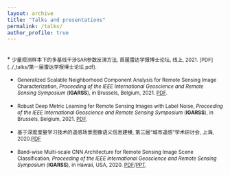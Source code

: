 ```yaml
---
layout: archive
title: "Talks and presentations"
permalink: /talks/
author_profile: true
---
```

<style>
.page__content p {
    margin: 0 0 0em;
}
p{
    /*margin: 0;*/
    /*padding: -30;*/
    /*line-height: 15px;*/
}
/* a{
	color:#7c1313;
} */
ul{
    /*margin: 0;*/
    /*padding: -30;*/
    line-height: 15px;
    margin-block-start: 0em;
    margin-block-end: 0em;
}
ul li, ol li {
    margin-bottom: 0.em;
}
h1, h2, h3, h4, h5, h6 {
	padding-bottom: 0.2em;
	margin: 1em 0 0.5em;
	border-bottom: 2px solid #f2f3f3;
}
</style>

<!-- {% if site.talkmap_link == true %}

<p style="text-decoration:underline;"><a href="/talkmap.html">See a map of all the places I've given a talk!</a></p>

{% endif %}

{% for post in site.talks reversed %}
  {% include archive-single-talk.html %}
{% endfor %} -->

<br>
* <small> 少量观测样本下的多基线干涉SAR参数反演方法, 首届雷达学报博士论坛, 线上, 2021. [PDF](../_talks/第一届雷达学报博士论坛.pdf). </small>

* <small>Generalized Scalable Neighborhood Component Analysis for Remote Sensing Image Characterization, *Proceeding of the IEEE International Geoscience and Remote Sensing Symposium* (**IGARSS**), in Brussels, Belgium, 2021. [PDF](https://jiankang1991.github.io/talks/IGARSS2021_GSNCA.pdf). </small>

* <small>Robust Deep Metric Learning for Remote Sensing Images with Label Noise, *Proceeding of the IEEE International Geoscience and Remote Sensing Symposium* (**IGARSS**), in Brussels, Belgium, 2021. [PDF](https://jiankang1991.github.io/talks/IGARSS2021_RNSL.pdf). </small>

* <small> 基于深度度量学习技术的遥感场景图像语义信息建模, 第三届“城市遥感”学术研讨会, 上海, 2020.[PDF](https://jiankang1991.github.io/talks/基于深度度量学习技术的遥感场景图像语义信息建模+康健.pdf)  </small>
  
* <small>Band-wise Multi-scale CNN Architecture for Remote Sensing Image Scene Classification, *Proceeding of the IEEE International Geoscience and Remote Sensing Symposium* (**IGARSS**), in Hawaii, USA, 2020. [PDF](https://jiankang1991.github.io/talks/IGARSS2020.pdf)/[PPT](https://jiankang1991.github.io/talks/IGARSS2020.pptx). </small>




